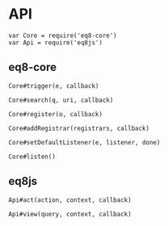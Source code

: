 # API

```
var Core = require('eq8-core')
var Api = require('eq8js')
```

## eq8-core

`Core#trigger(e, callback)`

`Core#search(q, uri, callback)`

`Core#register(o, callback)`

`Core#addRegistrar(registrars, callback)`

`Core#setDefaultListener(e, listener, done)`

`Core#listen()`

## eq8js

`Api#act(action, context, callback)`

`Api#view(query, context, callback)`
